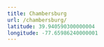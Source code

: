 ```yaml
---
title: Chambersburg
url: /chambersburg/
latitude: 39.940590300000004
longitude: -77.65986240000001
---
```

